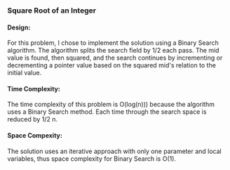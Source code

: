 ### Square Root of an Integer

#### Design:
For this problem, I chose to implement the solution using a Binary Search algorithm.  The algorithm splits the search field by 1/2 each pass.  The mid value is found, then squared, and the search continues by incrementing or decrementing a pointer value based on the squared mid's relation to the initial value.

#### Time Complexity:
The time complexity of this problem is O(log(n))) because the algorithm uses a Binary Search method.  Each time through the search space is reduced by 1/2 n.

#### Space Compexity:
The solution uses an iterative approach with only one parameter and local variables, thus space complexity for Binary Search is O(1).
